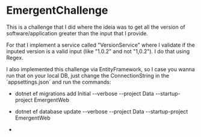 # EmergentChallenge

This is a challenge that I did where the ideia was to get all the version of software/application greater than the input that I provide.

For that I implement a service called "VersionService" where I validate if the inputed version is a valid input (like "1.0.2" and not "1,0.2"). I do that using Regex.

I also implemented this challenge via EntityFramework, so I case you wanna run that on your local DB, 
just change the ConnectionString in the ´appsettings.json´ and run the commands:
  - dotnet ef migrations add Initial --verbose --project Data  --startup-project EmergentWeb
  - dotnet ef database update --verbose --project Data  --startup-project EmergentWeb

  - 
